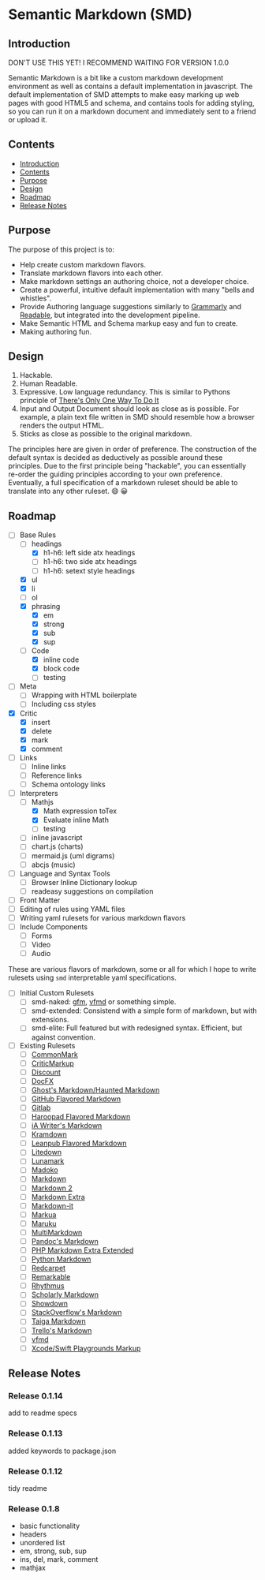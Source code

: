 # Semantic Markdown (SMD)

## Introduction

DON'T USE THIS YET! I RECOMMEND WAITING FOR VERSION 1.0.0

Semantic Markdown is a bit like a custom markdown development environment as well as contains a default implementation in javascript. The default implementation of SMD attempts to make easy marking up web pages with good HTML5 and schema, and contains tools for adding styling, so you can run it on a markdown document and immediately sent to a friend or upload it.

## Contents

* [Introduction](#introduction)
* [Contents](#contents)
* [Purpose](#purpose)
* [Design](#design)
* [Roadmap](#roadmap)
* [Release Notes](#release-notes)

## Purpose

The purpose of this project is to:

* Help create custom markdown flavors.
* Translate markdown flavors into each other.
* Make markdown settings an authoring choice, not a developer choice.
* Create a powerful, intuitive default implementation with many "bells and whistles".
* Provide Authoring language suggestions similarly to [Grammarly][] and [Readable][], but integrated into the development pipeline.
* Make Semantic HTML and Schema markup easy and fun to create.
* Making authoring fun.

## Design 

1. Hackable.
2. Human Readable.
3. Expressive. Low language redundancy. This is similar to Pythons principle of [There's Only One Way To Do It][TOOWTDI]
4. Input and Output Document should look as close as is possible. For example, a plain text file written in SMD should resemble how a browser renders the output HTML.
5. Sticks as close as possible to the original markdown.

The principles here are given in order of preference. The construction of the default syntax is decided as deductively as possible around these principles. Due to the first principle being "hackable", you can essentially re-order the guiding principles according to your own preference. Eventually, a full specification of a markdown ruleset should be able to translate into any other ruleset. :smile: :grinning:

## Roadmap

- [ ] Base Rules
  - [ ] headings
    - [x] h1-h6: left side atx headings
    - [ ] h1-h6: two side atx headings
    - [ ] h1-h6: setext style headings
  - [x] ul
  - [x] li
  - [ ] ol
  - [x] phrasing
    - [x] em
    - [x] strong
    - [x] sub
    - [x] sup
  - [ ] Code
    - [x] inline code
    - [x] block code
    - [ ] testing
- [ ] Meta
  - [ ] Wrapping with HTML boilerplate
  - [ ] Including css styles
- [x] Critic
  - [x] insert
  - [x] delete
  - [x] mark
  - [x] comment
- [ ] Links
  - [ ] Inline links
  - [ ] Reference links
  - [ ] Schema ontology links
- [ ] Interpreters
  - [ ] Mathjs
    - [x] Math expression toTex
    - [x] Evaluate inline Math
    - [ ] testing
  - [ ] inline javascript
  - [ ] chart.js (charts)
  - [ ] mermaid.js (uml digrams)
  - [ ] abcjs (music)
- [ ] Language and Syntax Tools
  - [ ] Browser Inline Dictionary lookup
  - [ ] readeasy suggestions on compilation
- [ ] Front Matter
- [ ] Editing of rules using YAML files
- [ ] Writing yaml rulesets for various markdown flavors
- [ ] Include Components
  - [ ] Forms
  - [ ] Video
  - [ ] Audio

These are various flavors of markdown, some or all for which I hope to write rulesets using `smd` interpretable yaml specifications.
- [ ] Initial Custom Rulesets
  - [ ] smd-naked: [gfm][], [vfmd][] or something simple.
  - [ ] smd-extended: Consistend with a simple form of markdown, but with extensions.
  - [ ] smd-elite: Full featured but with redesigned syntax. Efficient, but against convention.
- [ ] Existing Rulesets
  - [ ] [CommonMark](http://spec.commonmark.org/)
  - [ ] [CriticMarkup](http://criticmarkup.com/spec.php)
  - [ ] [Discount](http://www.pell.portland.or.us/~orc/Code/discount/#Language.extensions)
  - [ ] [DocFX](https://dotnet.github.io/docfx/index.html)
  - [ ] [Ghost's Markdown/Haunted Markdown](https://github.com/TryGhost/Ghost/wiki/Future-of-Markdown#features)
  - [ ] [GitHub Flavored Markdown](https://help.github.com/articles/github-flavored-markdown/)
  - [ ] [Gitlab](https://gitlab.com/help/user/markdown.md)
  - [ ] [Haroopad Flavored Markdown](http://pad.haroopress.com/page.html?f=haroopad-flavored-markdown)
  - [ ] [iA Writer's Markdown](https://ia.net/writer/support/general/markdown-guide)
  - [ ] [Kramdown](http://kramdown.gettalong.org/quickref.html)
  - [ ] [Leanpub Flavored Markdown](https://leanpub.com/help/manual#leanpub-auto-markdown-extensions-in-leanpub)
  - [ ] [Litedown](http://s9etextformatter.readthedocs.org/Plugins/Litedown/Synopsis/)
  - [ ] [Lunamark](http://jgm.github.io/lunamark/lunamark.1.html)
  - [ ] [Madoko](http://research.microsoft.com/en-us/um/people/daan/madoko/doc/reference.html)
  - [ ] [Markdown](http://daringfireball.net/projects/markdown/syntax)
  - [ ] [Markdown 2](https://markdown2.github.io/docs/home.html)
  - [ ] [Markdown Extra](https://michelf.ca/projects/php-markdown/extra/)
  - [ ] [Markdown-it](https://github.com/markdown-it/markdown-it#syntax-extensions)
  - [ ] [Markua](https://leanpub.com/markua/read)
  - [ ] [Maruku](http://maruku.rubyforge.org/maruku.html)
  - [ ] [MultiMarkdown](http://fletcher.github.io/MultiMarkdown-4/)
  - [ ] [Pandoc's Markdown](http://pandoc.org/README.html#pandocs-markdown)
  - [ ] [PHP Markdown Extra Extended](https://github.com/egil/php-markdown-extra-extended)
  - [ ] [Python Markdown](http://pythonhosted.org/Markdown/extensions/)
  - [ ] [Redcarpet](https://github.com/vmg/redcarpet)
  - [ ] [Remarkable](https://github.com/jonschlinkert/remarkable#syntax-extensions)
  - [ ] [Rhythmus](http://rhythmus.be/building-a-magazine/#extending-markdown)
  - [ ] [Scholarly Markdown](http://scholarlymarkdown.com/Scholarly-Markdown-Guide.html)
  - [ ] [Showdown](https://github.com/showdownjs/showdown/wiki/Known-Differences-in-Output)
  - [ ] [StackOverflow's Markdown](http://stackoverflow.com/editing-help)
  - [ ] [Taiga Markdown](https://tree.taiga.io/support/misc/taiga-markdown-syntax/)
  - [ ] [Trello's Markdown](http://help.trello.com/article/821-using-markdown-in-trello)
  - [ ] [vfmd](http://www.vfmd.org/vfmd-spec/syntax)
  - [ ] [Xcode/Swift Playgrounds Markup](https://developer.apple.com/library/ios/documentation/Xcode/Reference/xcode_markup_formatting_ref/index.html#//apple_ref/doc/uid/TP40016497)

[mathjs]: <https://mathjs.org> "mathjs"
[mathjax]: <https://mathjax.org> "mathjax"
[abcjs]: <https://abcjs.net> "abcjs"
[original markdown]: <https://daringfireball.net/projects/markdown/syntax> "the original markdown"
[vfmd]: <https://www.vfmd.org/> "Vanilla Flavored Markdown"
[TOOWTDI]: <https://wiki.python.org/moin/TOOWTDI>
[Grammarly]: <https://www.grammarly.com> "grammarly.com"
[Readable]: <https://readable.com> "readable.com"
[gfm]: <https://github.github.com/gfm/> "Github Flavored Markdown"

## Release Notes

### Release 0.1.14

add to readme specs

### Release 0.1.13

added keywords to package.json

### Release 0.1.12

tidy readme


### Release 0.1.8

* basic functionality
* headers
* unordered list
* em, strong, sub, sup
* ins, del, mark, comment
* mathjax
